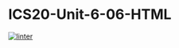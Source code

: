 # ICS20-Unit-6-06-HTML
  [![linter](https://github.com/fiona-yuqi-zhang/ICS20-Unit-6-06-HTML/workflows/linter/badge.svg)](https://github.com/marketplace/actions/super-linter) 
